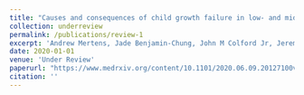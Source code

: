 ```yaml
---
title: "Causes and consequences of child growth failure in low- and middle-income countries"
collection: underreview
permalink: /publications/review-1
excerpt: 'Andrew Mertens, Jade Benjamin-Chung, John M Colford Jr, Jeremy Coyle, Mark J van der Laan, Alan E Hubbard, Sonali Dayal, Ivana Malenica, Nima Hejazi, Oleg Sofrygin, Wilson Cai, Haodong Li, <b>Anna Nguyen</b>, Nolan N Pokpongkiat, Stephanie Djajadi, Anmol Seth, Esther O Chung, Wendy Jilek, Vishak Subramoney, Ryan Hafen, Jonas Häggström, Thea Norman, Kenneth H Brown, Parul Christian, Benjamin F. Arnold, members of the ki Child Growth Consortium'
date: 2020-01-01
venue: 'Under Review'
paperurl: "https://www.medrxiv.org/content/10.1101/2020.06.09.20127100v1"
citation: ''
---
```

